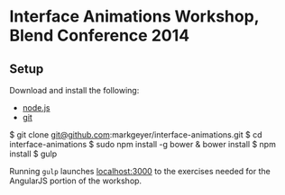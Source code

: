 # Interface Animations Workshop, Blend Conference 2014

## Setup
Download and install the following:

  * [node.js](http://nodejs.org)
  * [git](http://git-scm.com)

  $ git clone git@github.com:markgeyer/interface-animations.git
  $ cd interface-animations
  $ sudo npm install -g bower
  & bower install
  $ npm install
  $ gulp

Running `gulp` launches [localhost:3000](http://localhost:3000) to the exercises needed for the AngularJS portion of the workshop.

